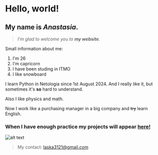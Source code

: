 # **Hello, world!** 

## My name is _Anastasia_. 

>_I'm glad to welcome you to **my website**._

Small information about me:
1. I'm 26
2. I'm capricorn
3. I have been studing in ITMO 
4. I like snowboard

I learn Python in Netologia since 1st August 2024. And I really like it, but sometimes it's **so** hard to understand.

Also I like physics and math.

Now I work like a purchasing manager in a big company and ~~try~~ learn English.

### **When I have enough practice my projects will appear [here!](https://github.com/AnastasiaNarbekova)**

![alt text](image.png)

>My contact:
laska3121@gmail.com